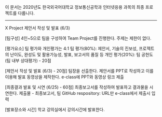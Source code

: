 이 문서는 2020년도 한국외국어대학교 정보통신공학과 인터넷응용 과목의 최종 프로젝트를 다룹니다.

------------------------------------------------------------------------------------------

X Project 제안서 작성 및 발표 (6/3)

[팀구성]
4인~5으로 팀을 구성하여 Team Project를 진행한다. 주제는 제한이 없다.

[평가요소]
팀 평가와 개인평가는 4:1
팀 평가(80%): 제안서, 기술의 진보성, 프로젝트의 난이도, 완성도 및 활용가능성, 발표, 보고서의 품질 등
개인 평가(20%): 팀 공헌도 (팀 내부 상대평가) - 20점

[제안서 작성 및 발표 (6/3) - 20점]
팀장을 선출한다.
제안서를 PPT로 작성하고 이를 이용해 발표 동영상을 제작한다.
e-class에 PPT와 동영상 링크 제출

[최종결과 발표 및 시연 (6/25) - 60점]
최종보고서를 작성하여 발표하고 결과물을 시연한다.
제출물 - 최종보고서, 팀 GitHub respository: URL만 e-class에서 제출시 입력

[발표장소와 시간]
학교 강의실에서 강의시간에 발표한다.
